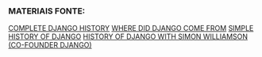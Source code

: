 ### MATERIAIS FONTE:
[COMPLETE DJANGO HISTORY](https://www.geeksforgeeks.org/complete-django-history-python/)
[WHERE DID DJANGO COME FROM](https://developer.mozilla.org/en-US/docs/Learn/Server-side/Django/Introduction#where_did_it_come_from)
[SIMPLE HISTORY OF DJANGO](https://www.mygreatlearning.com/django/tutorials/history-of-django)
[HISTORY OF DJANGO WITH SIMON WILLIAMSON (CO-FOUNDER DJANGO)](https://www.youtube.com/watch?v=jQ3LzxN1Nwg)


